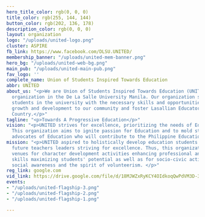 ```yaml
---
hero_title_color: rgb(0, 0, 0)
title_color: rgb(255, 144, 144)
button_color: rgb(202, 136, 178)
description_color: rgb(0, 0, 0)
layout: organization
logo: "/uploads/united-logo.png"
cluster: ASPIRE
fb_link: https://www.facebook.com/DLSU.UNITED/
membership_banner: "/uploads/united-mem-banner.png"
hero_bg: "/uploads/united-web-bg.png"
main_pub: "/uploads/united-main-pub.png"
fav_logo: ''
complete_name: Union of Students Inspired Towards Education
abbr: UNITED
about_us: "<p>We are Union of Students Inspired Towards Education (UNITED), an academic
  organization in the De La Salle University Manila. Our organization seeks to provide
  students in the university with the necessary skills and opportunities to encourage
  growth and development to our community and foster Lasallian Educators for God and
  Country.</p>"
tagline: "<p>Towards A Progressive Education</p>"
vision: "<p>UNITED strives for excellence, prioritizing the needs of Education students.
  This organization aims to ignite passion for Education and to mold students to become
  advocates of Education who will contribute to the Philippine Education System.</p>"
mission: "<p>UNITED aspired to holistically develop education students into becoming
  future teachers leaders striving for excellence. Thus, this organization shall provide
  venues for character development activities enhancing professional and personal
  skills maximizing students' potential as well as for socio-civic activities promoting
  social awareness and the spirit of volunteerism. </p>"
reg_link: google.com
vid_link: https://drive.google.com/file/d/18MJWZxRyKCY4OIdkoqQwPdVM3D-3okY0/view?usp=sharing/preview
events:
- "/uploads/united-flagship-3.png"
- "/uploads/united-flagship-2.png"
- "/uploads/united-flagship-1.png"

---
```

